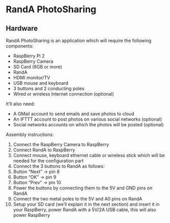 # RandA PhotoSharing


## Hardware
RandA PhotoSharing is an application which will require the following components:
- RaspBerry Pi 2
- RaspBerry Camera
- SD Card (8GB or more)
- RandA
- HDMI monitor/TV
- USB mouse and keyboard
- 3 buttons and 2 conducting poles
- Wired or wireless Internet connection (optional)

It’ll also need:
- A GMail account to send emails and save photos to cloud
- An IFTTT account to post photos on various social networks (optional)
- Social networks accounts on which the photos will be posted (optional)

Assembly instructions:
1. Connect the RaspBerry Camera to RaspBerry
2. Connect RandA to RaspBerry
3. Connect mouse, keyboard ethernet cable or wireless stick which will be needed for the configuration part
4. Connect the 3 buttons to RandA as follows:
4. Button “Next” → pin 8
5. Button “OK” → pin 9
6. Button “Prev” → pin 10
7. Power the buttons by connecting them to the 5V and GND pins on RandA
8. Connect the two metal poles to the 5V and A0 pins on RandA
9. Setup your SD card (we’ll explain it in the next section) and insert it in your RaspBerry, power RandA with a 5V/2A USB cable, this will also power RaspBerry 
